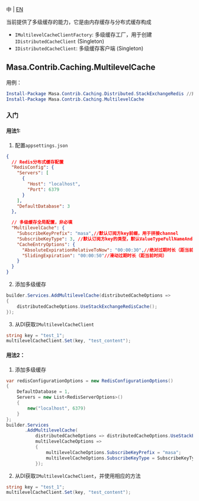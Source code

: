 中 | [EN](README.md)

当前提供了多级缓存的能力，它是由内存缓存与分布式缓存构成

* `IMultilevelCacheClientFactory`: 多级缓存工厂，用于创建`IDistributedCacheClient` (Singleton)
* `IDistributedCacheClient`: 多级缓存客户端 (Singleton)

## Masa.Contrib.Caching.MultilevelCache

用例：

``` powershell
Install-Package Masa.Contrib.Caching.Distributed.StackExchangeRedis //用于提供分布式缓存能力，这里以Redis为例
Install-Package Masa.Contrib.Caching.MultilevelCache
```
### 入门

#### 用法1:

1. 配置`appsettings.json`

``` appsettings.json
{
  // Redis分布式缓存配置
  "RedisConfig": {
    "Servers": [
      {
        "Host": "localhost",
        "Port": 6379
      }
    ],
    "DefaultDatabase": 3
  },

  // 多级缓存全局配置，非必填
  "MultilevelCache": {
    "SubscribeKeyPrefix": "masa",//默认订阅方key前缀，用于拼接channel
    "SubscribeKeyType": 3, //默认订阅方key的类型，默认ValueTypeFullNameAndKey，用于拼接channel
    "CacheEntryOptions": {
      "AbsoluteExpirationRelativeToNow": "00:00:30",//绝对过期时长（距当前时间）
      "SlidingExpiration": "00:00:50"//滑动过期时长（距当前时间）
    }
  }
}
```

2. 添加多级缓存

``` C#
builder.Services.AddMultilevelCache(distributedCacheOptions =>
{
    distributedCacheOptions.UseStackExchangeRedisCache();
});
```

3. 从DI获取`IMultilevelCacheClient`

``` C#
string key = "test_1";
multilevelCacheClient.Set(key, "test_content");
```

#### 用法2：

1. 添加多级缓存

``` C#
var redisConfigurationOptions = new RedisConfigurationOptions()
{
    DefaultDatabase = 1,
    Servers = new List<RedisServerOptions>()
    {
        new("localhost", 6379)
    }
};
builder.Services
       .AddMultilevelCache(
           distributedCacheOptions => distributedCacheOptions.UseStackExchangeRedisCache(redisConfigurationOptions),
           multilevelCacheOptions =>
           {
               multilevelCacheOptions.SubscribeKeyPrefix = "masa";
               multilevelCacheOptions.SubscribeKeyType = SubscribeKeyType.ValueTypeFullNameAndKey;
           });
```

2. 从DI获取`IMultilevelCacheClient`，并使用相应的方法

``` C#
string key = "test_1";
multilevelCacheClient.Set(key, "test_content");
```